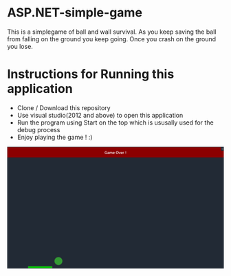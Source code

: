 # ASP.NET-simple-game

This is a simplegame of ball and wall survival. As you keep saving the ball from falling on the ground you keep going. 
Once you crash on the ground you lose.

<h1>Instructions for Running this application </h1>
<ul>
<li> Clone / Download this repository</li>
<li> Use visual studio(2012 and above) to open this application </li>
<li> Run the program using Start on the top which is ususally used for the debug process</li>
<li> Enjoy playing the game ! :) </li>
</ul>

<img src = "Simple%20Game/Images/game%20over.png"/>
